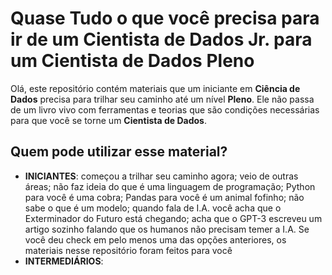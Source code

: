 # Quase Tudo o que você precisa para ir de um Cientista de Dados Jr. para um Cientista de Dados Pleno

Olá, este repositório contém materiais que um iniciante em **Ciência de Dados** precisa para trilhar seu caminho até um nível **Pleno**. Ele não passa de um livro vivo com ferramentas e teorias que são condições necessárias para que você se torne um **Cientista de Dados**.

## Quem pode utilizar esse material?
- **INICIANTES**: começou a trilhar seu caminho agora; veio de outras áreas; não faz ideia do que é uma linguagem de programação; Python para você é uma cobra; Pandas para você é um animal fofinho; não sabe o que é um modelo; quando fala de I.A. você acha que o Exterminador do Futuro está chegando; acha que o GPT-3 escreveu um artigo sozinho falando que os humanos não precisam temer a I.A. Se você deu check em pelo menos uma das opções anteriores, os materiais nesse repositório foram feitos para você
- **INTERMEDIÁRIOS**:
